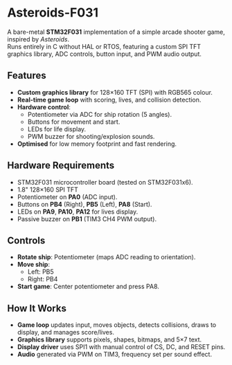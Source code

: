 # Asteroids-F031

A bare-metal **STM32F031** implementation of a simple arcade shooter game, inspired by *Asteroids*.  
Runs entirely in C without HAL or RTOS, featuring a custom SPI TFT graphics library, ADC controls, button input, and PWM audio output.

## Features

- **Custom graphics library** for 128×160 TFT (SPI) with RGB565 colour.
- **Real-time game loop** with scoring, lives, and collision detection.
- **Hardware control**:
  - Potentiometer via ADC for ship rotation (5 angles).
  - Buttons for movement and start.
  - LEDs for life display.
  - PWM buzzer for shooting/explosion sounds.
- **Optimised** for low memory footprint and fast rendering.

## Hardware Requirements

- STM32F031 microcontroller board (tested on STM32F031x6).
- 1.8" 128×160 SPI TFT
- Potentiometer on **PA0** (ADC input).
- Buttons on **PB4** (Right), **PB5** (Left), **PA8** (Start).
- LEDs on **PA9**, **PA10**, **PA12** for lives display.
- Passive buzzer on **PB1** (TIM3 CH4 PWM output).

## Controls

- **Rotate ship**: Potentiometer (maps ADC reading to orientation).
- **Move ship**:  
  - Left: PB5  
  - Right: PB4
- **Start game**: Center potentiometer and press PA8.

## How It Works

- **Game loop** updates input, moves objects, detects collisions, draws to display, and manages score/lives.
- **Graphics library** supports pixels, shapes, bitmaps, and 5×7 text.
- **Display driver** uses SPI1 with manual control of CS, DC, and RESET pins.
- **Audio** generated via PWM on TIM3, frequency set per sound effect.

